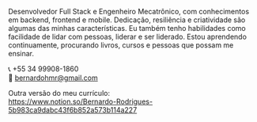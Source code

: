 Desenvolvedor Full Stack e Engenheiro Mecatrônico, com conhecimentos em backend, frontend e mobile. Dedicação, resiliência e criatividade são algumas das minhas características. Eu também tenho habilidades como facilidade de lidar com pessoas, liderar e ser liderado. Estou aprendendo continuamente, procurando livros, cursos e pessoas que possam me ensinar.

:telephone_receiver: +55 34 99908-1860
<br/>
:email: bernardohmr@gmail.com

Outra versão do meu currículo:
<br/>
https://www.notion.so/Bernardo-Rodrigues-5b983ca9dabc43f6b852a573b114a227 
